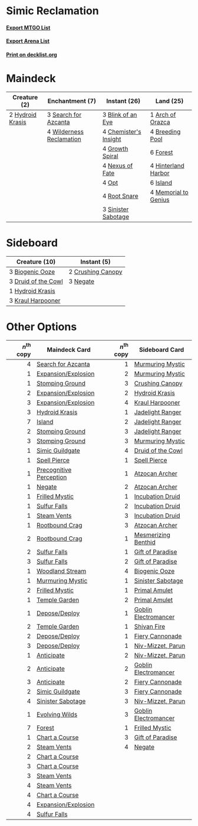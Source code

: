 # Simic Reclamation

#### [Export MTGO List](../collection/Simic%20Reclamation/Simic%20Reclamation.txt)
#### [Export Arena List](../collection/Simic%20Reclamation/Simic%20Reclamation_arena.txt)
#### [Print on decklist.org](http://decklist.org/?deckmain=1%09Arch%20of%20Orazca%0A3%09Blink%20of%20an%20Eye%0A4%09Breeding%20Pool%0A4%09Chemister's%20Insight%0A6%09Forest%0A4%09Growth%20Spiral%0A4%09Hinterland%20Harbor%0A2%09Hydroid%20Krasis%0A6%09Island%0A4%09Memorial%20to%20Genius%0A4%09Nexus%20of%20Fate%0A4%09Opt%0A4%09Root%20Snare%0A3%09Search%20for%20Azcanta%0A3%09Sinister%20Sabotage%0A4%09Wilderness%20Reclamation&deckside=3%09Biogenic%20Ooze%0A2%09Crushing%20Canopy%0A3%09Druid%20of%20the%20Cowl%0A1%09Hydroid%20Krasis%0A3%09Kraul%20Harpooner%0A3%09Negate)
# Maindeck

|                                       Creature (2)                                        |                                          Enchantment (7)                                          |                                          Instant (26)                                          |                                           Land (25)                                           |
|-------------------------------------------------------------------------------------------|---------------------------------------------------------------------------------------------------|------------------------------------------------------------------------------------------------|-----------------------------------------------------------------------------------------------|
|2 [Hydroid Krasis](http://gatherer.wizards.com/Pages/Card/Details.aspx?multiverseid=457327)|3 [Search for Azcanta](http://gatherer.wizards.com/Pages/Card/Details.aspx?multiverseid=435226)    |3 [Blink of an Eye](http://gatherer.wizards.com/Pages/Card/Details.aspx?multiverseid=442934)    |1 [Arch of Orazca](http://gatherer.wizards.com/Pages/Card/Details.aspx?multiverseid=439849)    |
|                                                                                           |4 [Wilderness Reclamation](http://gatherer.wizards.com/Pages/Card/Details.aspx?multiverseid=457293)|4 [Chemister's Insight](http://gatherer.wizards.com/Pages/Card/Details.aspx?multiverseid=452782)|4 [Breeding Pool](http://gatherer.wizards.com/Pages/Card/Details.aspx?multiverseid=97088)      |
|                                                                                           |                                                                                                   |4 [Growth Spiral](http://gatherer.wizards.com/Pages/Card/Details.aspx?multiverseid=457322)      |6 [Forest](http://gatherer.wizards.com/Pages/Card/Details.aspx?multiverseid=439860)            |
|                                                                                           |                                                                                                   |4 [Nexus of Fate](http://gatherer.wizards.com/Pages/Card/Details.aspx?multiverseid=450253)      |4 [Hinterland Harbor](http://gatherer.wizards.com/Pages/Card/Details.aspx?multiverseid=443128) |
|                                                                                           |                                                                                                   |4 [Opt](http://gatherer.wizards.com/Pages/Card/Details.aspx?multiverseid=442948)                |6 [Island](http://gatherer.wizards.com/Pages/Card/Details.aspx?multiverseid=439857)            |
|                                                                                           |                                                                                                   |4 [Root Snare](http://gatherer.wizards.com/Pages/Card/Details.aspx?multiverseid=447335)         |4 [Memorial to Genius](http://gatherer.wizards.com/Pages/Card/Details.aspx?multiverseid=443131)|
|                                                                                           |                                                                                                   |3 [Sinister Sabotage](http://gatherer.wizards.com/Pages/Card/Details.aspx?multiverseid=452804)  |                                                                                               |


# Sideboard

|                                        Creature (10)                                         |                                        Instant (5)                                         |
|----------------------------------------------------------------------------------------------|--------------------------------------------------------------------------------------------|
|3 [Biogenic Ooze](http://gatherer.wizards.com/Pages/Card/Details.aspx?multiverseid=457266)    |2 [Crushing Canopy](http://gatherer.wizards.com/Pages/Card/Details.aspx?multiverseid=452876)|
|3 [Druid of the Cowl](http://gatherer.wizards.com/Pages/Card/Details.aspx?multiverseid=423773)|3 [Negate](http://gatherer.wizards.com/Pages/Card/Details.aspx?multiverseid=423707)         |
|1 [Hydroid Krasis](http://gatherer.wizards.com/Pages/Card/Details.aspx?multiverseid=457327)   |                                                                                            |
|3 [Kraul Harpooner](http://gatherer.wizards.com/Pages/Card/Details.aspx?multiverseid=452886)  |                                                                                            |


# Other Options

|*n*<sup>th</sup> copy|                                          Maindeck Card                                           |*n*<sup>th</sup> copy|                                        Sideboard Card                                         |
|--------------------:|--------------------------------------------------------------------------------------------------|--------------------:|-----------------------------------------------------------------------------------------------|
|                    4|[Search for Azcanta](http://gatherer.wizards.com/Pages/Card/Details.aspx?multiverseid=435226)     |                    1|[Murmuring Mystic](http://gatherer.wizards.com/Pages/Card/Details.aspx?multiverseid=452795)    |
|                    1|[Expansion/Explosion](http://gatherer.wizards.com/Pages/Card/Details.aspx?multiverseid=452974)    |                    2|[Murmuring Mystic](http://gatherer.wizards.com/Pages/Card/Details.aspx?multiverseid=452795)    |
|                    1|[Stomping Ground](http://gatherer.wizards.com/Pages/Card/Details.aspx?multiverseid=405110)        |                    3|[Crushing Canopy](http://gatherer.wizards.com/Pages/Card/Details.aspx?multiverseid=452876)     |
|                    2|[Expansion/Explosion](http://gatherer.wizards.com/Pages/Card/Details.aspx?multiverseid=452974)    |                    2|[Hydroid Krasis](http://gatherer.wizards.com/Pages/Card/Details.aspx?multiverseid=457327)      |
|                    3|[Expansion/Explosion](http://gatherer.wizards.com/Pages/Card/Details.aspx?multiverseid=452974)    |                    4|[Kraul Harpooner](http://gatherer.wizards.com/Pages/Card/Details.aspx?multiverseid=452886)     |
|                    3|[Hydroid Krasis](http://gatherer.wizards.com/Pages/Card/Details.aspx?multiverseid=457327)         |                    1|[Jadelight Ranger](http://gatherer.wizards.com/Pages/Card/Details.aspx?multiverseid=439793)    |
|                    7|[Island](http://gatherer.wizards.com/Pages/Card/Details.aspx?multiverseid=439857)                 |                    2|[Jadelight Ranger](http://gatherer.wizards.com/Pages/Card/Details.aspx?multiverseid=439793)    |
|                    2|[Stomping Ground](http://gatherer.wizards.com/Pages/Card/Details.aspx?multiverseid=405110)        |                    3|[Jadelight Ranger](http://gatherer.wizards.com/Pages/Card/Details.aspx?multiverseid=439793)    |
|                    3|[Stomping Ground](http://gatherer.wizards.com/Pages/Card/Details.aspx?multiverseid=405110)        |                    3|[Murmuring Mystic](http://gatherer.wizards.com/Pages/Card/Details.aspx?multiverseid=452795)    |
|                    1|[Simic Guildgate](http://gatherer.wizards.com/Pages/Card/Details.aspx?multiverseid=376500)        |                    4|[Druid of the Cowl](http://gatherer.wizards.com/Pages/Card/Details.aspx?multiverseid=423773)   |
|                    1|[Spell Pierce](http://gatherer.wizards.com/Pages/Card/Details.aspx?multiverseid=425876)           |                    1|[Spell Pierce](http://gatherer.wizards.com/Pages/Card/Details.aspx?multiverseid=425876)        |
|                    1|[Precognitive Perception](http://gatherer.wizards.com/Pages/Card/Details.aspx?multiverseid=457189)|                    1|[Atzocan Archer](http://gatherer.wizards.com/Pages/Card/Details.aspx?multiverseid=435331)      |
|                    1|[Negate](http://gatherer.wizards.com/Pages/Card/Details.aspx?multiverseid=423707)                 |                    2|[Atzocan Archer](http://gatherer.wizards.com/Pages/Card/Details.aspx?multiverseid=435331)      |
|                    1|[Frilled Mystic](http://gatherer.wizards.com/Pages/Card/Details.aspx?multiverseid=457318)         |                    1|[Incubation Druid](http://gatherer.wizards.com/Pages/Card/Details.aspx?multiverseid=457275)    |
|                    1|[Sulfur Falls](http://gatherer.wizards.com/Pages/Card/Details.aspx?multiverseid=443135)           |                    2|[Incubation Druid](http://gatherer.wizards.com/Pages/Card/Details.aspx?multiverseid=457275)    |
|                    1|[Steam Vents](http://gatherer.wizards.com/Pages/Card/Details.aspx?multiverseid=405109)            |                    3|[Incubation Druid](http://gatherer.wizards.com/Pages/Card/Details.aspx?multiverseid=457275)    |
|                    1|[Rootbound Crag](http://gatherer.wizards.com/Pages/Card/Details.aspx?multiverseid=420934)         |                    3|[Atzocan Archer](http://gatherer.wizards.com/Pages/Card/Details.aspx?multiverseid=435331)      |
|                    2|[Rootbound Crag](http://gatherer.wizards.com/Pages/Card/Details.aspx?multiverseid=420934)         |                    1|[Mesmerizing Benthid](http://gatherer.wizards.com/Pages/Card/Details.aspx?multiverseid=457187) |
|                    2|[Sulfur Falls](http://gatherer.wizards.com/Pages/Card/Details.aspx?multiverseid=443135)           |                    1|[Gift of Paradise](http://gatherer.wizards.com/Pages/Card/Details.aspx?multiverseid=426869)    |
|                    3|[Sulfur Falls](http://gatherer.wizards.com/Pages/Card/Details.aspx?multiverseid=443135)           |                    2|[Gift of Paradise](http://gatherer.wizards.com/Pages/Card/Details.aspx?multiverseid=426869)    |
|                    1|[Woodland Stream](http://gatherer.wizards.com/Pages/Card/Details.aspx?multiverseid=429679)        |                    4|[Biogenic Ooze](http://gatherer.wizards.com/Pages/Card/Details.aspx?multiverseid=457266)       |
|                    1|[Murmuring Mystic](http://gatherer.wizards.com/Pages/Card/Details.aspx?multiverseid=452795)       |                    1|[Sinister Sabotage](http://gatherer.wizards.com/Pages/Card/Details.aspx?multiverseid=452804)   |
|                    2|[Frilled Mystic](http://gatherer.wizards.com/Pages/Card/Details.aspx?multiverseid=457318)         |                    1|[Primal Amulet](http://gatherer.wizards.com/Pages/Card/Details.aspx?multiverseid=435401)       |
|                    1|[Temple Garden](http://gatherer.wizards.com/Pages/Card/Details.aspx?multiverseid=405112)          |                    2|[Primal Amulet](http://gatherer.wizards.com/Pages/Card/Details.aspx?multiverseid=435401)       |
|                    1|[Depose/Deploy](http://gatherer.wizards.com/Pages/Card/Details.aspx?multiverseid=457369)          |                    1|[Goblin Electromancer](http://gatherer.wizards.com/Pages/Card/Details.aspx?multiverseid=405244)|
|                    2|[Temple Garden](http://gatherer.wizards.com/Pages/Card/Details.aspx?multiverseid=405112)          |                    1|[Shivan Fire](http://gatherer.wizards.com/Pages/Card/Details.aspx?multiverseid=443030)         |
|                    2|[Depose/Deploy](http://gatherer.wizards.com/Pages/Card/Details.aspx?multiverseid=457369)          |                    1|[Fiery Cannonade](http://gatherer.wizards.com/Pages/Card/Details.aspx?multiverseid=435297)     |
|                    3|[Depose/Deploy](http://gatherer.wizards.com/Pages/Card/Details.aspx?multiverseid=457369)          |                    1|[Niv-Mizzet, Parun](http://gatherer.wizards.com/Pages/Card/Details.aspx?multiverseid=452942)   |
|                    1|[Anticipate](http://gatherer.wizards.com/Pages/Card/Details.aspx?multiverseid=401813)             |                    2|[Niv-Mizzet, Parun](http://gatherer.wizards.com/Pages/Card/Details.aspx?multiverseid=452942)   |
|                    2|[Anticipate](http://gatherer.wizards.com/Pages/Card/Details.aspx?multiverseid=401813)             |                    2|[Goblin Electromancer](http://gatherer.wizards.com/Pages/Card/Details.aspx?multiverseid=405244)|
|                    3|[Anticipate](http://gatherer.wizards.com/Pages/Card/Details.aspx?multiverseid=401813)             |                    2|[Fiery Cannonade](http://gatherer.wizards.com/Pages/Card/Details.aspx?multiverseid=435297)     |
|                    2|[Simic Guildgate](http://gatherer.wizards.com/Pages/Card/Details.aspx?multiverseid=376500)        |                    3|[Fiery Cannonade](http://gatherer.wizards.com/Pages/Card/Details.aspx?multiverseid=435297)     |
|                    4|[Sinister Sabotage](http://gatherer.wizards.com/Pages/Card/Details.aspx?multiverseid=452804)      |                    3|[Niv-Mizzet, Parun](http://gatherer.wizards.com/Pages/Card/Details.aspx?multiverseid=452942)   |
|                    1|[Evolving Wilds](http://gatherer.wizards.com/Pages/Card/Details.aspx?multiverseid=426944)         |                    3|[Goblin Electromancer](http://gatherer.wizards.com/Pages/Card/Details.aspx?multiverseid=405244)|
|                    7|[Forest](http://gatherer.wizards.com/Pages/Card/Details.aspx?multiverseid=439860)                 |                    1|[Frilled Mystic](http://gatherer.wizards.com/Pages/Card/Details.aspx?multiverseid=457318)      |
|                    1|[Chart a Course](http://gatherer.wizards.com/Pages/Card/Details.aspx?multiverseid=435200)         |                    3|[Gift of Paradise](http://gatherer.wizards.com/Pages/Card/Details.aspx?multiverseid=426869)    |
|                    2|[Steam Vents](http://gatherer.wizards.com/Pages/Card/Details.aspx?multiverseid=405109)            |                    4|[Negate](http://gatherer.wizards.com/Pages/Card/Details.aspx?multiverseid=423707)              |
|                    2|[Chart a Course](http://gatherer.wizards.com/Pages/Card/Details.aspx?multiverseid=435200)         |                     |                                                                                               |
|                    3|[Chart a Course](http://gatherer.wizards.com/Pages/Card/Details.aspx?multiverseid=435200)         |                     |                                                                                               |
|                    3|[Steam Vents](http://gatherer.wizards.com/Pages/Card/Details.aspx?multiverseid=405109)            |                     |                                                                                               |
|                    4|[Steam Vents](http://gatherer.wizards.com/Pages/Card/Details.aspx?multiverseid=405109)            |                     |                                                                                               |
|                    4|[Chart a Course](http://gatherer.wizards.com/Pages/Card/Details.aspx?multiverseid=435200)         |                     |                                                                                               |
|                    4|[Expansion/Explosion](http://gatherer.wizards.com/Pages/Card/Details.aspx?multiverseid=452974)    |                     |                                                                                               |
|                    4|[Sulfur Falls](http://gatherer.wizards.com/Pages/Card/Details.aspx?multiverseid=443135)           |                     |                                                                                               |

